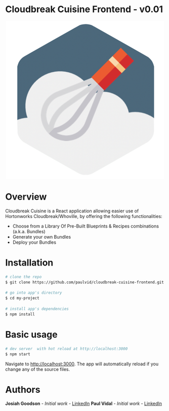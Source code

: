 # Cloudbreak Cuisine Frontend - v0.01
<div align="center">
<img src="https://github.com/paulvid/cloudbreak-cuisine-frontend/raw/master/src/assets/img/brand/small_logo.png" width="500" height="500" align="middle">
</div>

# Overview

Cloudbreak Cuisine is a React application allowing easier use of Hortonworks Cloudbreak/Whoville, by offering the following functionalities:
* Choose from a Library Of Pre-Built Blueprints & Recipes combinations (a.k.a. Bundles)
* Generate your own Bundles
* Deploy your Bundles

# Installation

``` bash
# clone the repo
$ git clone https://github.com/paulvid/cloudbreak-cuisine-frontend.git my-cuisine-frontend

# go into app's directory
$ cd my-project

# install app's dependencies
$ npm install
```

# Basic usage

``` bash
# dev server  with hot reload at http://localhost:3000
$ npm start
```

Navigate to [http://localhost:3000](http://localhost:3000). The app will automatically reload if you change any of the source files.


# Authors

**Josiah Goodson** - *Initial work* - [LinkedIn](https://www.linkedin.com/in/josiahgoodson/)
**Paul Vidal** - *Initial work* - [LinkedIn](https://www.linkedin.com/in/paulvid/)